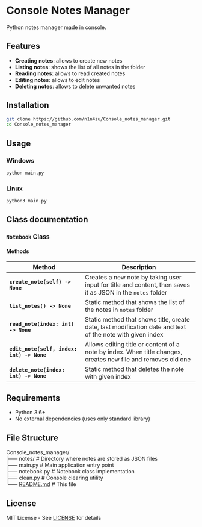 # Console Notes Manager

Python notes manager made in console.

## Features

- **Creating notes**: allows to create new notes
- **Listing notes**: shows the list of all notes in the folder
- **Reading notes**: allows to read created notes
- **Editing notes**: allows to edit notes
- **Deleting notes**: allows to delete unwanted notes

## Installation

```bash
git clone https://github.com/n1n4zu/Console_notes_manager.git
cd Console_notes_manager
```

## Usage

### Windows
```bash
python main.py
```

### Linux
```bash
python3 main.py
```

## Class documentation

### `Notebook` Class

#### Methods

| **Method**                                | **Description**                                                                                               |
|-------------------------------------------|---------------------------------------------------------------------------------------------------------------|
| **`create_note(self) -> None`**           | Creates a new note by taking user input for title and content, then saves it as JSON in the `notes` folder    |
| **`list_notes() -> None`**                | Static method that shows the list of the notes in `notes` folder                                              |
| **`read_note(index: int) -> None`**       | Static method that shows title, create date, last modification date and text of the note with given index     |
| **`edit_note(self, index: int) -> None`** | Allows editing title or content of a note by index. When title changes, creates new file and removes old one  |
| **`delete_note(index: int) -> None`**     | Static method that deletes the note with given index                                                          |

## Requirements

- Python 3.6+
- No external dependencies (uses only standard library)

## File Structure

Console_notes_manager/ \
├── notes/ # Directory where notes are stored as JSON files \
├── main.py # Main application entry point \
├── notebook.py # Notebook class implementation \
├── clean.py # Console clearing utility \
└── [README.md](README.md) # This file

## License

MIT License - See [LICENSE](LICENSE) for details